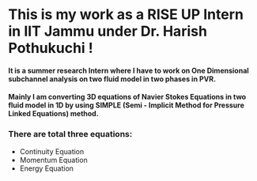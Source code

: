# This is my work as a RISE UP Intern in IIT Jammu under Dr. Harish Pothukuchi !

#### It is a summer research Intern where I have to work on One Dimensional subchannel analysis on two fluid model in two phases in PVR.

#### Mainly I am converting 3D equations of Navier Stokes Equations in two fluid model in 1D by using SIMPLE (Semi - Implicit Method for Pressure Linked Equations) method.

### There are total three equations:

- Continuity Equation
- Momentum Equation
- Energy Equation
